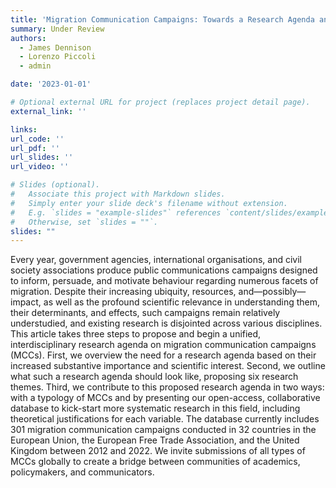 ```yaml
---
title: 'Migration Communication Campaigns: Towards a Research Agenda and Open Database'
summary: Under Review
authors:
  - James Dennison
  - Lorenzo Piccoli
  - admin

date: '2023-01-01'

# Optional external URL for project (replaces project detail page).
external_link: ''

links:
url_code: ''
url_pdf: ''
url_slides: ''
url_video: ''

# Slides (optional).
#   Associate this project with Markdown slides.
#   Simply enter your slide deck's filename without extension.
#   E.g. `slides = "example-slides"` references `content/slides/example-slides.md`.
#   Otherwise, set `slides = ""`.
slides: ""
---
```


Every year, government agencies, international organisations, and civil society associations produce public communications campaigns designed to inform, persuade, and motivate behaviour regarding numerous facets of migration. Despite their increasing ubiquity, resources, and—possibly—impact, as well as the profound scientific relevance in understanding them, their determinants, and effects, such campaigns remain relatively understudied, and existing research is disjointed across various disciplines. This article takes three steps to propose and begin a unified, interdisciplinary research agenda on migration communication campaigns (MCCs). First, we overview the need for a research agenda based on their increased substantive importance and scientific interest. Second, we outline what such a research agenda should look like, proposing six research themes. Third, we contribute to this proposed research agenda in two ways: with a typology of MCCs and by presenting our open-access, collaborative database to kick-start more systematic research in this field, including theoretical justifications for each variable. The database currently includes 301 migration communication campaigns conducted in 32 countries in the European Union, the European Free Trade Association, and the United Kingdom between 2012 and 2022. We invite submissions of all types of MCCs globally to create a bridge between communities of academics, policymakers, and communicators.